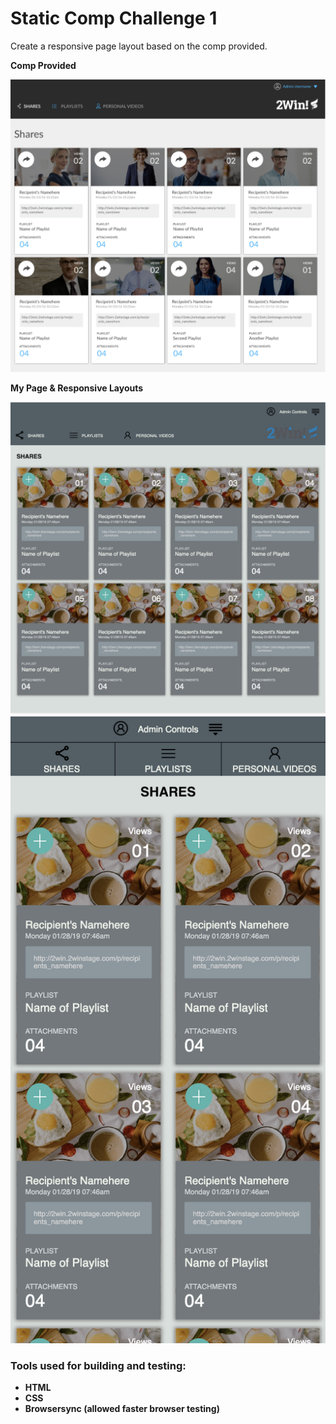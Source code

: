# Static Comp Challenge 1
Create a responsive page layout based on the comp provided. 

**Comp Provided**

![Comp](images/readme-images/comp-provided.png)

**My Page & Responsive Layouts** 

![Desktop](images/readme-images/desktop-layout.png)
![SM-MD Devices](images/readme-images/small-device-layout.png)  

### Tools used for building and testing:
- **HTML**
- **CSS**
- **Browsersync (allowed faster browser testing)**

